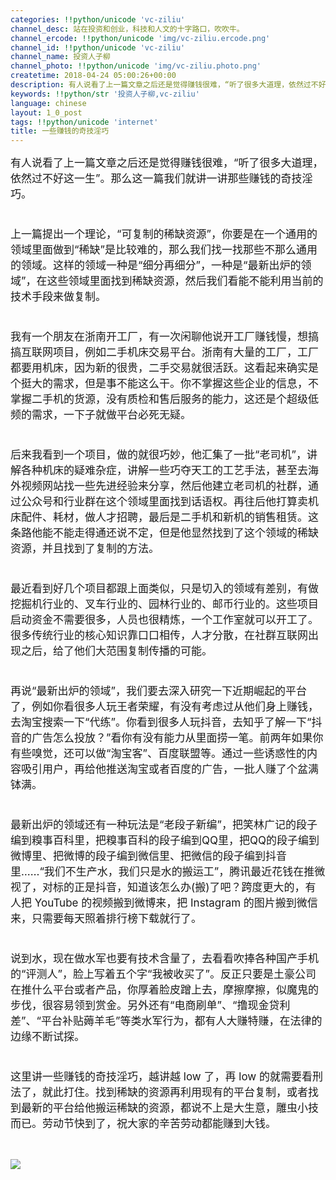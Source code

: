 ```yaml
---
categories: !!python/unicode 'vc-ziliu'
channel_desc: 站在投资和创业，科技和人文的十字路口，吹吹牛。
channel_ercode: !!python/unicode 'img/vc-ziliu.ercode.png'
channel_id: !!python/unicode 'vc-ziliu'
channel_name: 投资人子柳
channel_photo: !!python/unicode 'img/vc-ziliu.photo.png'
createtime: 2018-04-24 05:00:26+00:00
description: 有人说看了上一篇文章之后还是觉得赚钱很难，“听了很多大道理，依然过不好这一生”。那么这一篇我们就讲一讲那些赚钱的奇技淫巧。
keywords: !!python/str '投资人子柳,vc-ziliu'
language: chinese
layout: 1_0_post
tags: !!python/unicode 'internet'
title: 一些赚钱的奇技淫巧
---
```

<div class="rich_media_content" id="js_content">
<p style=" font-stretch: normal;font-size: 12px;line-height: normal ; ; ; ">
<span style="font-size: 17px;">
          有人说看了上一篇文章之后还是觉得赚钱很难，“听了很多大道理，依然过不好这一生”。那么这一篇我们就讲一讲那些赚钱的奇技淫巧。
         </span>
</p>
<p style=" font-stretch: normal;font-size: 12px;line-height: normal ; ; ; ; ">
<br/>
</p>
<p style=" font-stretch: normal;font-size: 12px;line-height: normal ; ; ; ">
<span style="font-size: 17px;">
          上一篇提出一个理论，“可复制的稀缺资源”，你要是在一个通用的领域里面做到“稀缺”是比较难的，那么我们找一找那些不那么通用的领域。这样的领域一种是“细分再细分”，一种是“最新出炉的领域”，在这些领域里面找到稀缺资源，然后我们看能不能利用当前的技术手段来做复制。
         </span>
</p>
<p style=" font-stretch: normal;font-size: 12px;line-height: normal ; ; ; ; ">
<br/>
</p>
<p style=" font-stretch: normal;font-size: 12px;line-height: normal ; ; ; ">
<span style="font-size: 17px;">
          我有一个朋友在浙南开工厂，有一次闲聊他说开工厂赚钱慢，想搞搞互联网项目，例如二手机床交易平台。浙南有大量的工厂，工厂都要用机床，因为新的很贵，二手交易就很活跃。这看起来确实是个挺大的需求，但是事不能这么干。你不掌握这些企业的信息，不掌握二手机的货源，没有质检和售后服务的能力，这还是个超级低频的需求，一下子就做平台必死无疑。
         </span>
</p>
<p style=" font-stretch: normal;font-size: 12px;line-height: normal ; ; ; ; ">
<br/>
</p>
<p style=" font-stretch: normal;font-size: 12px;line-height: normal ; ; ; ">
<span style="font-size: 17px;">
          后来我看到一个项目，做的就很巧妙，他汇集了一批“老司机”，讲解各种机床的疑难杂症，讲解一些巧夺天工的工艺手法，甚至去海外视频网站找一些先进经验来分享，然后他建立老司机的社群，通过公众号和行业群在这个领域里面找到话语权。再往后他打算卖机床配件、耗材，做人才招聘，最后是二手机和新机的销售租赁。这条路他能不能走得通还说不定，但是他显然找到了这个领域的稀缺资源，并且找到了复制的方法。
         </span>
</p>
<p style=" font-stretch: normal;font-size: 12px;line-height: normal ; ; ; ; ">
<br/>
</p>
<p style=" font-stretch: normal;font-size: 12px;line-height: normal ; ; ; ">
<span style="font-size: 17px;">
          最近看到好几个项目都跟上面类似，只是切入的领域有差别，有做挖掘机行业的、叉车行业的、园林行业的、邮币行业的。这些项目启动资金不需要很多，人员也很精炼，一个工作室就可以开工了。很多传统行业的核心知识靠口口相传，人才分散，在社群互联网出现之后，给了他们大范围复制传播的可能。
         </span>
</p>
<p style=" font-stretch: normal;font-size: 12px;line-height: normal ; ; ; ; ">
<br/>
</p>
<p style=" font-stretch: normal;font-size: 12px;line-height: normal ; ; ; ">
<span style="font-size: 17px;">
          再说“最新出炉的领域”，我们要去深入研究一下近期崛起的平台了，例如你看很多人玩王者荣耀，有没有考虑过从他们身上赚钱，去淘宝搜索一下“代练”。你看到很多人玩抖音，去知乎了解一下“抖音的广告怎么投放？”看你有没有能力从里面捞一笔。前两年如果你有些嗅觉，还可以做“淘宝客”、百度联盟等。通过一些诱惑性的内容吸引用户，再给他推送淘宝或者百度的广告，一批人赚了个盆满钵满。
         </span>
</p>
<p style=" font-stretch: normal;font-size: 12px;line-height: normal ; ; ; ; ">
<br/>
</p>
<p style=" font-stretch: normal;font-size: 12px;line-height: normal ; ; ; ">
<span style="font-size: 17px;">
          最新出炉的领域还有一种玩法是“老段子新编”，把笑林广记的段子编到糗事百科里，把糗事百科的段子编到QQ里，把QQ的段子编到微博里、把微博的段子编到微信里、把微信的段子编到抖音里……“我们不生产水，我们只是水的搬运工”，腾讯最近花钱在推微视了，对标的正是抖音，知道该怎么办(搬)了吧？跨度更大的，有人把 YouTube 的视频搬到微博来，把 Instagram 的图片搬到微信来，只需要每天照着排行榜下载就行了。
         </span>
</p>
<p style=" font-stretch: normal;font-size: 12px;line-height: normal ; ; ; ; ">
<br/>
</p>
<p style=" font-stretch: normal;font-size: 12px;line-height: normal ; ; ; ">
<span style="font-size: 17px;">
          说到水，现在做水军也要有技术含量了，去看看吹捧各种国产手机的“评测人”，脸上写着五个字“我被收买了”。反正只要是土豪公司在推什么平台或者产品，你厚着脸皮蹭上去，摩擦摩擦，似魔鬼的步伐，很容易领到赏金。另外还有“电商刷单”、“撸现金贷利差”、“平台补贴薅羊毛”等类水军行为，都有人大赚特赚，在法律的边缘不断试探。
         </span>
</p>
<p style=" font-stretch: normal;font-size: 12px;line-height: normal ; ; ; ; ">
<br/>
</p>
<p style=" font-stretch: normal;font-size: 12px;line-height: normal ; ; ; ">
<span style="font-size: 17px;">
          这里讲一些赚钱的奇技淫巧，越讲越 low 了，再 low 的就需要看刑法了，就此打住。找到稀缺的资源再利用现有的平台复制，或者找到最新的平台给他搬运稀缺的资源，都说不上是大生意，雕虫小技而已。劳动节快到了，祝大家的辛苦劳动都能赚到大钱。
         </span>
</p>
<p style=" font-stretch: normal;font-size: 12px;line-height: normal ; ; ; ">
<span style="font-size: 17px;">
<br/>
</span>
</p>
<p>
<img class="" data-copyright="0" data-ratio="1" data-s="300,640" data-src="" data-type="jpeg" data-w="999" src="{{ '/img/5pjrn0aic1L0YGjAtA4n2ibbF5yBZWyXQG0RbK1v8ShKOH1LCtcibHhYEaqALe0RGbo1Wheldpov0odRnxuEUyuyA.jpeg' | prepend: site.img | replace: '//','/' }}" style=""/>
</p>
<p>
<br/>
</p>
</div>